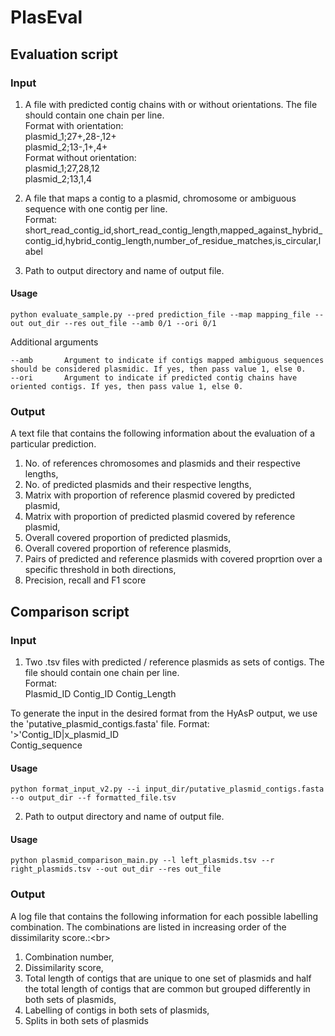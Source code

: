 # PlasEval

## Evaluation script
### Input
1. A file with predicted contig chains with or without orientations. The file should contain one chain per line.<br/>
Format with orientation:<br/>
plasmid_1;27+,28-,12+<br/>
plasmid_2;13-,1+,4+<br/>
Format without orientation:<br/>
plasmid_1;27,28,12<br/>
plasmid_2;13,1,4<br/>

2. A file that maps a contig to a plasmid, chromosome or ambiguous sequence with one contig per line. <br/>
Format:<br/>
short_read_contig_id,short_read_contig_length,mapped_against_hybrid_contig_id,hybrid_contig_length,number_of_residue_matches,is_circular,label

3. Path to output directory and name of output file.

#### Usage
```
python evaluate_sample.py --pred prediction_file --map mapping_file --out out_dir --res out_file --amb 0/1 --ori 0/1
```

Additional arguments
```
--amb		Argument to indicate if contigs mapped ambiguous sequences should be considered plasmidic. If yes, then pass value 1, else 0.
--ori		Argument to indicate if predicted contig chains have oriented contigs. If yes, then pass value 1, else 0.                           
```

### Output
A text file that contains the following information about the evaluation of a particular prediction.<br/>
1. No. of references chromosomes and plasmids and their respective lengths,<br/>
2. No. of predicted plasmids and their respective lengths,<br/>
3. Matrix with proportion of reference plasmid covered by predicted plasmid,<br/>
4. Matrix with proportion of predicted plasmid covered by reference plasmid,<br/>
5. Overall covered proportion of predicted plasmids,<br/>
6. Overall covered proportion of reference plasmids,<br/>
7. Pairs of predicted and reference plasmids with covered proprtion over a specific threshold in both directions,<br/>
8. Precision, recall and F1 score<br/>

## Comparison script
### Input
1. Two .tsv files with predicted / reference plasmids as sets of contigs. The file should contain one chain per line.<br/>
Format:<br/>
Plasmid_ID	Contig_ID 	Contig_Length<br/>

To generate the input in the desired format from the HyAsP output, we use the 'putative_plasmid_contigs.fasta' file. Format:<br/>
'>'Contig_ID|x_plasmid_ID<br/>
Contig_sequence

#### Usage
```
python format_input_v2.py --i input_dir/putative_plasmid_contigs.fasta --o output_dir --f formatted_file.tsv
```

2. Path to output directory and name of output file.

#### Usage
```
python plasmid_comparison_main.py --l left_plasmids.tsv --r right_plasmids.tsv --out out_dir --res out_file
```

### Output
A log file that contains the following information for each possible labelling combination. The combinations are listed in increasing order of the dissimilarity score.:<br\>
1. Combination number,<br/>
2. Dissimilarity score,<br/>
3. Total length of contigs that are unique to one set of plasmids and half the total length of contigs that are common but grouped differently in both sets of plasmids,<br/>
4. Labelling of contigs in both sets of plasmids,<br/>
5. Splits in both sets of plasmids
